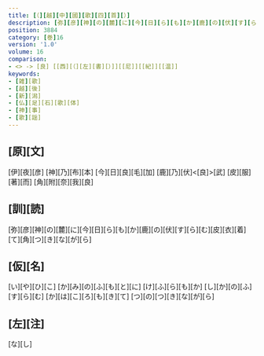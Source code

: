 ```yaml
---
title: [（][越][中][國][歌][四][首][）]
description: [弥][彦][神][の][麓][に][今][日][ら][も][か][鹿][の][伏][す][ら][む][皮][衣][着][て][角][つ][き][な][が][ら]
position: 3884
category: [巻]16
version: '1.0'
volume: 16
comparison:
- <> -> [良] [[西][（][左][書][）]][[尼]][[紀]][[温]]
keywords:
- [雑][歌]
- [越][後]
- [新][潟]
- [仏][足][石][歌][体]
- [神][事]
- [歌][謡]
---
```


## [原][文]

[伊][夜][彦] [神][乃][布][本] [今][日][良][毛][加] [鹿][乃][伏]<[良]>[武] [皮][服][著][而] [角][附][奈][我][良]

## [訓][読]

[弥][彦][神][の][麓][に][今][日][ら][も][か][鹿][の][伏][す][ら][む][皮][衣][着][て][角][つ][き][な][が][ら]

## [仮][名]

[い][や][ひ][こ] [か][み][の][ふ][も][と][に] [け][ふ][ら][も][か] [し][か][の][ふ][す][ら][む] [か][は][こ][ろ][も][き][て] [つ][の][つ][き][な][が][ら]

## [左][注]

[な][し]
